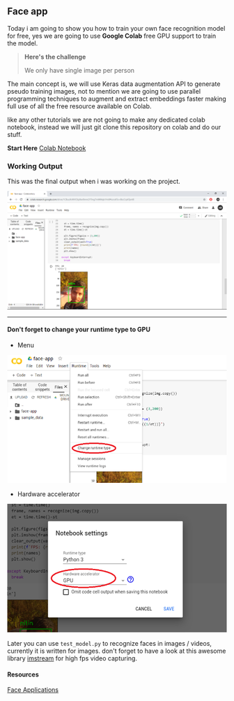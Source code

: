 ## Face app

Today i am going to show you how to train your own face recognition model for free, yes we are going to use **Google Colab** free GPU support to train the model.

> **Here's the challenge**
>
> We only have single image per person

The main concept is, we will use Keras data augmentation API to generate pseudo training images, not to mention we are going to use parallel programming techniques to augment and extract embeddings faster making full use of all the free resource available on Colab.

like any other tutorials we are not going to make any dedicated colab notebook, instead we will just git clone this repository on colab and do our stuff.

**Start Here** [Colab Notebook](https://colab.research.google.com/drive/14uTtvFXWGqotVuyR66DrzUVBXkPt24zy?usp=sharing)

### Working Output

This was the final output when i was working on the project.

![working](Docs/0.png)

---

#### Don't forget to change your runtime type to GPU

-   Menu

![runtime1](Docs/1.png)

-   Hardware accelerator

![runtime1](Docs/2.png)

Later you can use `test_model.py` to recognize faces in images / videos, currently it is written for images. don't forget to have a look at this awesome library [imstream](https://github.com/imneonizer/imstream) for high fps video capturing.

#### Resources

[Face Applications](https://www.pyimagesearch.com/category/faces/)

